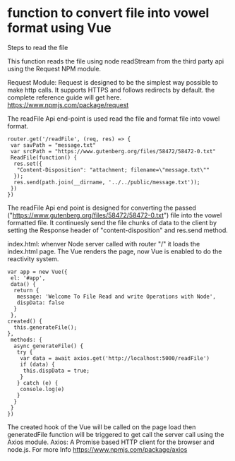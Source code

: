 # function to convert file into vowel format using Vue
Steps to read the file

This function reads the file using node readStream from the third party api using the Request NPM module.

Request Module:
Request is designed to be the simplest way possible to make http calls. It supports HTTPS and follows redirects by default. the complete reference guide will get here.
https://www.npmjs.com/package/request

The readFile Api end-point is used read the file and format file into vowel format.

    router.get('/readFile', (req, res) => {
     var savPath = "message.txt"
     var srcPath = "https://www.gutenberg.org/files/58472/58472-0.txt"
     ReadFile(function() {
      res.set({
       "Content-Disposition": "attachment; filename=\"message.txt\""
      });
      res.send(path.join(__dirname, '../../public/message.txt'));
     })
    })
The readFile Api end point is designed for converting the passed ("https://www.gutenberg.org/files/58472/58472-0.txt") 
file into the vowel formatted file.
It continuesly send the file chunks of data to the client by setting the Response header of "content-disposition" and res.send method.


index.html:
whenver Node server called with router "/" it loads the index.html page.
The Vue renders the page, now Vue is enabled to do the reactivity system.

	var app = new Vue({
	 el: '#app',
	 data() {
	  return {
	   message: 'Welcome To File Read and write Operations with Node',
	   dispData: false
	  }
	 },
    created() {
      this.generateFile();
    },
	 methods: {
	  async generateFile() {
	   try {
	    var data = await axios.get('http://localhost:5000/readFile')
	    if (data) {
	     this.dispData = true;
	    }
	   } catch (e) {
	    console.log(e)
	   }
	  }
	 }
	})
The created hook of the Vue will be called on the page load then generatedFile function  will be triggered to get call the server call using the Axios module.
Axios: A Promise based HTTP client for the browser and node.js. For more Info https://www.npmjs.com/package/axios
